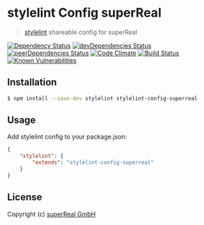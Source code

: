 # stylelint Config superReal
> [stylelint](https://stylelint.io/) shareable config for superReal

[![Dependency Status](https://david-dm.org/superReal/stylelint-config-superreal.svg)](https://david-dm.org/superReal/stylelint-config-superreal)
[![devDependencies Status](https://david-dm.org/superReal/stylelint-config-superreal/dev-status.svg)](https://david-dm.org/superReal/stylelint-config-superreal?type=dev)
[![peerDependencies Status](https://david-dm.org/superReal/stylelint-config-superreal/peer-status.svg)](https://david-dm.org/superReal/stylelint-config-superreal?type=peer)
[![Code Climate](https://codeclimate.com/github/superReal/stylelint-config-superreal/badges/gpa.svg)](https://codeclimate.com/github/superReal/stylelint-config-superreal)
[![Build Status](https://travis-ci.org/superReal/stylelint-config-superreal.svg?branch=master)](https://travis-ci.org/superReal/stylelint-config-superreal)
[![Known Vulnerabilities](https://snyk.io/test/github/superReal/stylelint-config-superreal/badge.svg)](https://snyk.io/test/github/superReal/stylelint-config-superreal)

## Installation
    
```bash
$ npm install --save-dev stylelint stylelint-config-superreal
```

## Usage

Add stylelint config to your package.json:

```json
{
    "stylelint": {
        "extends": "stylelint-config-superreal"
    }
}
```



## License
Copyright (c) [superReal GmbH](http://www.superreal.de)
